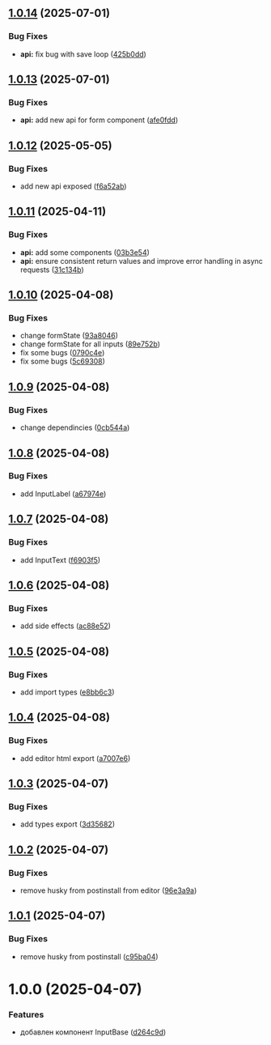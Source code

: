 ## [1.0.14](https://github.com/GmallPlatform/wd-ui-components/compare/v1.0.13...v1.0.14) (2025-07-01)


### Bug Fixes

* **api:** fix bug with save loop ([425b0dd](https://github.com/GmallPlatform/wd-ui-components/commit/425b0ddaa0d988302e59dd250d11275ff79e5f43))

## [1.0.13](https://github.com/GmallPlatform/wd-ui-components/compare/v1.0.12...v1.0.13) (2025-07-01)


### Bug Fixes

* **api:** add new api for form component ([afe0fdd](https://github.com/GmallPlatform/wd-ui-components/commit/afe0fdd9b8e50a2ee8211922e24dec8ec6757b3d))

## [1.0.12](https://github.com/GmallPlatform/wd-ui-components/compare/v1.0.11...v1.0.12) (2025-05-05)


### Bug Fixes

* add new api exposed ([f6a52ab](https://github.com/GmallPlatform/wd-ui-components/commit/f6a52abf4fb3bcc7bc2f5dbadb9a2b1b5ccf5a29))

## [1.0.11](https://github.com/GmallPlatform/wd-ui-components/compare/v1.0.10...v1.0.11) (2025-04-11)


### Bug Fixes

* **api:** add some components ([03b3e54](https://github.com/GmallPlatform/wd-ui-components/commit/03b3e542b0814a0a1965b793ed70f70b25389616))
* **api:** ensure consistent return values and improve error handling in async requests ([31c134b](https://github.com/GmallPlatform/wd-ui-components/commit/31c134bdfe31caa216d728ab9c0079a1f08b9fe0))

## [1.0.10](https://github.com/GmallPlatform/wd-ui-components/compare/v1.0.9...v1.0.10) (2025-04-08)


### Bug Fixes

* change formState ([93a8046](https://github.com/GmallPlatform/wd-ui-components/commit/93a8046b8ec0a12fac0e40cf28bf5d0084750cd2))
* change formState for all inputs ([89e752b](https://github.com/GmallPlatform/wd-ui-components/commit/89e752b7c4c3db97c05b00191e55df141f250731))
* fix some bugs ([0790c4e](https://github.com/GmallPlatform/wd-ui-components/commit/0790c4e96f1c58cb6c4dad5c4c47888d2e13b0a9))
* fix some bugs ([5c69308](https://github.com/GmallPlatform/wd-ui-components/commit/5c6930885a8fde2d102a31a89d625e3790545b30))

## [1.0.9](https://github.com/GmallPlatform/wd-ui-components/compare/v1.0.8...v1.0.9) (2025-04-08)


### Bug Fixes

* change dependincies ([0cb544a](https://github.com/GmallPlatform/wd-ui-components/commit/0cb544ae9ad1f2fce715f23459fd23721928c193))

## [1.0.8](https://github.com/GmallPlatform/wd-ui-components/compare/v1.0.7...v1.0.8) (2025-04-08)


### Bug Fixes

* add InputLabel ([a67974e](https://github.com/GmallPlatform/wd-ui-components/commit/a67974ea80bc684fe4ddc79553c2a15a8b06a9a4))

## [1.0.7](https://github.com/GmallPlatform/wd-ui-components/compare/v1.0.6...v1.0.7) (2025-04-08)


### Bug Fixes

* add InputText ([f6903f5](https://github.com/GmallPlatform/wd-ui-components/commit/f6903f5bb48ae43ef5bc7f6652d5ae488c09be93))

## [1.0.6](https://github.com/GmallPlatform/wd-ui-components/compare/v1.0.5...v1.0.6) (2025-04-08)


### Bug Fixes

* add side effects ([ac88e52](https://github.com/GmallPlatform/wd-ui-components/commit/ac88e5297dde1f6f5bb630623ef0dec3d27f94dd))

## [1.0.5](https://github.com/GmallPlatform/wd-ui-components/compare/v1.0.4...v1.0.5) (2025-04-08)


### Bug Fixes

* add import types ([e8bb6c3](https://github.com/GmallPlatform/wd-ui-components/commit/e8bb6c3e004278f24f75873b98dc6fcbdf1e03ae))

## [1.0.4](https://github.com/GmallPlatform/wd-ui-components/compare/v1.0.3...v1.0.4) (2025-04-08)


### Bug Fixes

* add editor html export ([a7007e6](https://github.com/GmallPlatform/wd-ui-components/commit/a7007e68ff145608cf0c58d4627e43137d903125))

## [1.0.3](https://github.com/GmallPlatform/wd-ui-components/compare/v1.0.2...v1.0.3) (2025-04-07)


### Bug Fixes

* add types export ([3d35682](https://github.com/GmallPlatform/wd-ui-components/commit/3d35682a44326d3b7e4c44181f1a0b7e6e790139))

## [1.0.2](https://github.com/GmallPlatform/wd-ui-components/compare/v1.0.1...v1.0.2) (2025-04-07)


### Bug Fixes

* remove husky from postinstall from editor ([96e3a9a](https://github.com/GmallPlatform/wd-ui-components/commit/96e3a9a7c2dbe459e5251c9faeab2b0f2c900caa))

## [1.0.1](https://github.com/GmallPlatform/wd-ui-components/compare/v1.0.0...v1.0.1) (2025-04-07)


### Bug Fixes

* remove husky from postinstall ([c95ba04](https://github.com/GmallPlatform/wd-ui-components/commit/c95ba047e67c899d3a3fa42f92e83ddf9f68275c))

# 1.0.0 (2025-04-07)


### Features

* добавлен компонент InputBase ([d264c9d](https://github.com/GmallPlatform/wd-ui-components/commit/d264c9db78310f8e78b24af2c9bac4ffd42ef04b))
